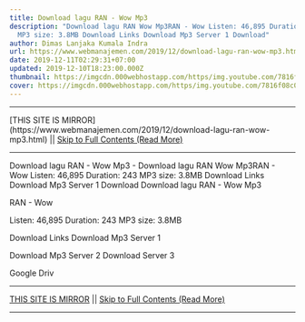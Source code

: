 ```yaml
---
title: Download lagu RAN - Wow Mp3
description: "Download lagu RAN Wow Mp3RAN - Wow Listen: 46,895 Duration: 243
  MP3 size: 3.8MB Download Links Download Mp3 Server 1 Download"
author: Dimas Lanjaka Kumala Indra
url: https://www.webmanajemen.com/2019/12/download-lagu-ran-wow-mp3.html
date: 2019-12-11T02:29:31+07:00
updated: 2019-12-10T18:23:00.000Z
thumbnail: https://imgcdn.000webhostapp.com/https/img.youtube.com/7816f08c0334c9ab75881db61bf2c931.jpeg
cover: https://imgcdn.000webhostapp.com/https/img.youtube.com/7816f08c0334c9ab75881db61bf2c931.jpeg
---
```


<hr/> [THIS SITE IS MIRROR](https://www.webmanajemen.com/2019/12/download-lagu-ran-wow-mp3.html) || <a href="https://www.webmanajemen.com/2019/12/download-lagu-ran-wow-mp3.html" rel="follow" class="button" id="read-more">Skip to Full Contents (Read More)</a> <hr/> Download lagu RAN - Wow Mp3 - Download lagu RAN Wow Mp3RAN - Wow Listen: 46,895 Duration: 243 MP3 size: 3.8MB Download Links Download Mp3 Server 1 Download Download lagu RAN - Wow Mp3

RAN - Wow

  Listen: 46,895 
  Duration: 243 
  MP3 size: 3.8MB 

  Download Links 
  Download Mp3 Server 1 

  Download Mp3 Server 2 
  Download Server 3 


  Google Driv <hr/> [THIS SITE IS MIRROR](https://www.webmanajemen.com/2019/12/download-lagu-ran-wow-mp3.html) || <a href="https://www.webmanajemen.com/2019/12/download-lagu-ran-wow-mp3.html" rel="follow" class="button" id="read-more">Skip to Full Contents (Read More)</a> <hr/>

<script>
    if (location.host.includes('dimaslanjaka12')) {
      location.replace('https://www.webmanajemen.com/2019/12/download-lagu-ran-wow-mp3.html');
    }
  </script>